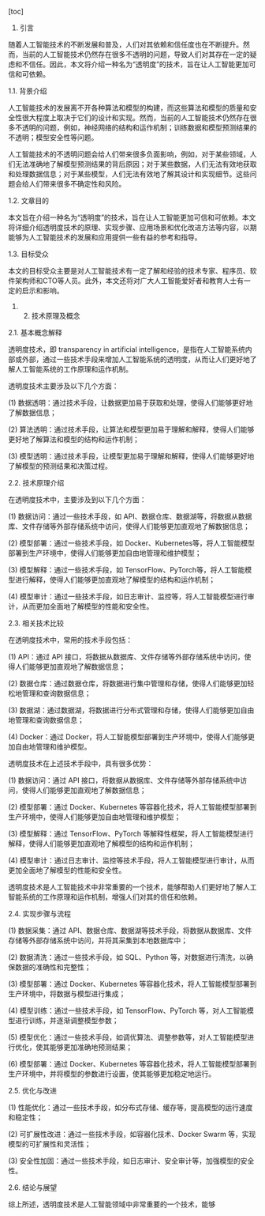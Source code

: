 
[toc]                    
                
                
1. 引言

随着人工智能技术的不断发展和普及，人们对其依赖和信任度也在不断提升。然而，当前的人工智能技术仍然存在很多不透明的问题，导致人们对其存在一定的疑虑和不信任。因此，本文将介绍一种名为“透明度”的技术，旨在让人工智能更加可信和可依赖。

1.1. 背景介绍

人工智能技术的发展离不开各种算法和模型的构建，而这些算法和模型的质量和安全性很大程度上取决于它们的设计和实现。然而，当前的人工智能技术仍然存在很多不透明的问题，例如，神经网络的结构和运作机制；训练数据和模型预测结果的不透明；模型安全性等问题。

人工智能技术的不透明问题会给人们带来很多负面影响，例如，对于某些领域，人们无法准确地了解模型预测结果的背后原因；对于某些数据，人们无法有效地获取和处理数据信息；对于某些模型，人们无法有效地了解其设计和实现细节。这些问题会给人们带来很多不确定性和风险。

1.2. 文章目的

本文旨在介绍一种名为“透明度”的技术，旨在让人工智能更加可信和可依赖。本文将详细介绍透明度技术的原理、实现步骤、应用场景和优化改进方法等内容，以期能够为人工智能技术的发展和应用提供一些有益的参考和指导。

1.3. 目标受众

本文的目标受众主要是对人工智能技术有一定了解和经验的技术专家、程序员、软件架构师和CTO等人员。此外，本文还将对广大人工智能爱好者和教育人士有一定的启示和影响。

1. 2. 技术原理及概念

2.1. 基本概念解释

透明度技术，即 transparency in artificial intelligence，是指在人工智能系统内部或外部，通过一些技术手段来增加人工智能系统的透明度，从而让人们更好地了解人工智能系统的工作原理和运作机制。

透明度技术主要涉及以下几个方面：

(1) 数据透明：通过技术手段，让数据更加易于获取和处理，使得人们能够更好地了解数据信息；

(2) 算法透明：通过技术手段，让算法和模型更加易于理解和解释，使得人们能够更好地了解算法和模型的结构和运作机制；

(3) 模型透明：通过技术手段，让模型更加易于理解和解释，使得人们能够更好地了解模型的预测结果和决策过程。

2.2. 技术原理介绍

在透明度技术中，主要涉及到以下几个方面：

(1) 数据访问：通过一些技术手段，如 API、数据仓库、数据湖等，将数据从数据库、文件存储等外部存储系统中访问，使得人们能够更加直观地了解数据信息；

(2) 模型部署：通过一些技术手段，如 Docker、Kubernetes等，将人工智能模型部署到生产环境中，使得人们能够更加自由地管理和维护模型；

(3) 模型解释：通过一些技术手段，如 TensorFlow、PyTorch等，将人工智能模型进行解释，使得人们能够更加直观地了解模型的结构和运作机制；

(4) 模型审计：通过一些技术手段，如日志审计、监控等，将人工智能模型进行审计，从而更加全面地了解模型的性能和安全性。

2.3. 相关技术比较

在透明度技术中，常用的技术手段包括：

(1) API：通过 API 接口，将数据从数据库、文件存储等外部存储系统中访问，使得人们能够更加直观地了解数据信息；

(2) 数据仓库：通过数据仓库，将数据进行集中管理和存储，使得人们能够更加轻松地管理和查询数据信息；

(3) 数据湖：通过数据湖，将数据进行分布式管理和存储，使得人们能够更加自由地管理和查询数据信息；

(4) Docker：通过 Docker，将人工智能模型部署到生产环境中，使得人们能够更加自由地管理和维护模型。

透明度技术在上述技术手段中，具有很多优势：

(1) 数据访问：通过 API 接口，将数据从数据库、文件存储等外部存储系统中访问，使得人们能够更加直观地了解数据信息；

(2) 模型部署：通过 Docker、Kubernetes 等容器化技术，将人工智能模型部署到生产环境中，使得人们能够更加自由地管理和维护模型；

(3) 模型解释：通过 TensorFlow、PyTorch 等解释性框架，将人工智能模型进行解释，使得人们能够更加直观地了解模型的结构和运作机制；

(4) 模型审计：通过日志审计、监控等技术手段，将人工智能模型进行审计，从而更加全面地了解模型的性能和安全性。

透明度技术是人工智能技术中非常重要的一个技术，能够帮助人们更好地了解人工智能系统的工作原理和运作机制，增强人们对其的信任和依赖。

2.4. 实现步骤与流程

(1) 数据采集：通过 API、数据仓库、数据湖等技术手段，将数据从数据库、文件存储等外部存储系统中访问，并将其采集到本地数据库中；

(2) 数据清洗：通过一些技术手段，如 SQL、Python 等，对数据进行清洗，以确保数据的准确性和完整性；

(3) 模型部署：通过 Docker、Kubernetes 等容器化技术，将人工智能模型部署到生产环境中，将数据与模型进行集成；

(4) 模型训练：通过一些技术手段，如 TensorFlow、PyTorch 等，对人工智能模型进行训练，并逐渐调整模型参数；

(5) 模型优化：通过一些技术手段，如调优算法、调整参数等，对人工智能模型进行优化，使其能够更加准确地预测结果；

(6) 模型部署：通过 Docker、Kubernetes 等容器化技术，将人工智能模型部署到生产环境中，并将模型的参数进行设置，使其能够更加稳定地运行。

2.5. 优化与改进

(1) 性能优化：通过一些技术手段，如分布式存储、缓存等，提高模型的运行速度和稳定性；

(2) 可扩展性改进：通过一些技术手段，如容器化技术、Docker Swarm 等，实现模型的可扩展性和灵活性；

(3) 安全性加固：通过一些技术手段，如日志审计、安全审计等，加强模型的安全性。

2.6. 结论与展望

综上所述，透明度技术是人工智能领域中非常重要的一个技术，能够

